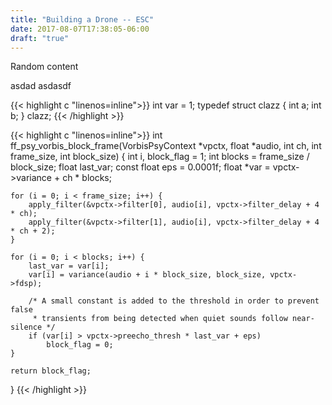 ```yaml
---
title: "Building a Drone -- ESC"
date: 2017-08-07T17:38:05-06:00
draft: "true"
---
```

Random content

asdad 
asdasdf

{{< highlight c "linenos=inline">}}
int var = 1;
typedef struct clazz {
	int a;
	int b;
} clazz;
{{< /highlight >}}
<!--more-->
{{< highlight c "linenos=inline">}}
int ff_psy_vorbis_block_frame(VorbisPsyContext *vpctx, float *audio,
                              int ch, int frame_size, int block_size)
{
    int i, block_flag = 1;
    int blocks = frame_size / block_size;
    float last_var;
    const float eps = 0.0001f;
    float *var = vpctx->variance + ch * blocks;

    for (i = 0; i < frame_size; i++) {
        apply_filter(&vpctx->filter[0], audio[i], vpctx->filter_delay + 4 * ch);
        apply_filter(&vpctx->filter[1], audio[i], vpctx->filter_delay + 4 * ch + 2);
    }

    for (i = 0; i < blocks; i++) {
        last_var = var[i];
        var[i] = variance(audio + i * block_size, block_size, vpctx->fdsp);

        /* A small constant is added to the threshold in order to prevent false
         * transients from being detected when quiet sounds follow near-silence */
        if (var[i] > vpctx->preecho_thresh * last_var + eps)
            block_flag = 0;
    }

    return block_flag;
}
{{< /highlight >}}
